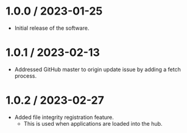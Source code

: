 1.0.0 / 2023-01-25
===================

  * Initial release of the software.

1.0.1 / 2023-02-13
===================

  * Addressed GitHub master to origin update issue by adding a fetch process.

1.0.2 / 2023-02-27
===================

  * Added file integrity registration feature.
    - This is used when applications are loaded into the hub.

 
